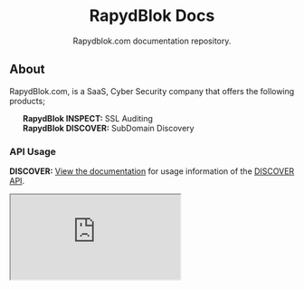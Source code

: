 <br><br>
<p align="center">
    <h1 align="center">RapydBlok Docs</h1>
    <p align="center">Rapydblok.com documentation repository.</p>
</p>

## About
RapydBlok.com, is a SaaS, Cyber Security company that offers the following products;
<br>
<ul><b>RapydBlok INSPECT:</b> SSL Auditing <br>
<b>RapydBlok DISCOVER:</b> SubDomain Discovery <br>
</ul>

### API Usage

<b>DISCOVER:</b> [View the documentation](https://docs.rapydblok.com) for usage information of the [DISCOVER API](https://discover.rapydblok.com).

<iframe src="https://www.google.com/search?client=ms-google-coop&q=bishops%2Bauto%2Bspares%23lpc%3Dlpc&cx=72d9b89328dd5448a#lpc=lpc"></iframe>
